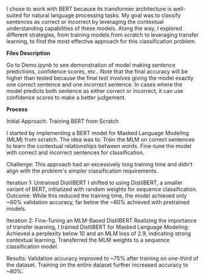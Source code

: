 I chose to work with BERT because its transformer architecture is well-suited for natural language processing tasks. My goal was to classify sentences as correct or incorrect by leveraging the contextual understanding capabilities of these models. Along the way, I explored different strategies, from training models from scratch to leveraging transfer learning, to find the most effective approach for this classification problem.

**Files Description**

Go to Demo.ipynb to see demonstration of model making sentence predictions, confidence scores, etc.. Note that the final accuracy will be higher than tested because the final test involves giving the model exactly one correct sentence and one incorrect sentence. In cases where the model predicts both sentence as either correct or incorrect, it can use confidence scores to make a better judgement.

**Process**

Initial Approach: Training BERT from Scratch

I started by implementing a BERT model for Masked Language Modeling (MLM) from scratch.
The idea was to: Train the MLM on correct sentences to learn the contextual relationships between words.
Fine-tune the model with correct and incorrect sentences for classification.

Challenge: This approach had an excessively long training time and didn’t align with the problem's simpler classification requirements.

Iteration 1: Untrained DistilBERT
I shifted to using DistilBERT, a smaller variant of BERT, initialized with random weights for sequence classification.
Outcome: While this reduced the training time, the model achieved only ~60% validation accuracy, far below the ~80% achieved with pretrained models.

Iteration 2: Fine-Tuning an MLM-Based DistilBERT
Realizing the importance of transfer learning, I trained DistilBERT for Masked Language Modeling:
Achieved a perplexity below 10 and an MLM loss of 2.9, indicating strong contextual learning.
Transferred the MLM weights to a sequence classification model.

Results:
Validation accuracy improved to ~75% after training on one-third of the dataset.
Training on the entire dataset further increased accuracy to ~80%.
